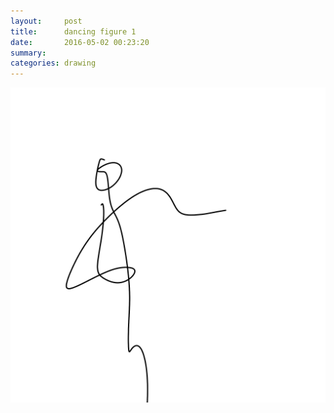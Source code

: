 ```yaml
---
layout:     post
title:      dancing figure 1
date:       2016-05-02 00:23:20
summary:    
categories: drawing
---
```

![dancing figure 1](/images/diary/dancing-figure-1.png "GUL BAG")

